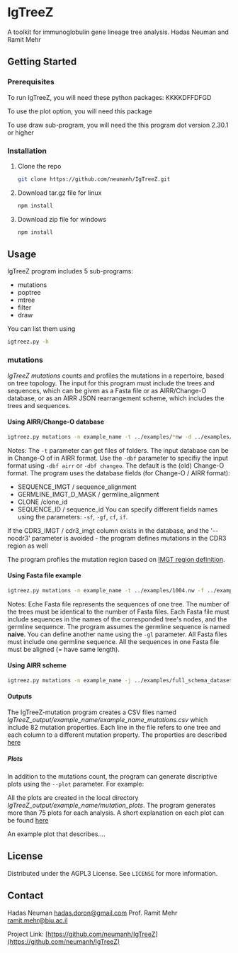 # IgTreeZ
A toolkit for immunoglobulin gene lineage tree analysis.
Hadas Neuman and Ramit Mehr

<!-- GETTING STARTED -->
## Getting Started

### Prerequisites

To run IgTreeZ, you will need these python packages:
KKKKDFFDFGD

To use the plot option, you will need this package

To use draw sub-program, you will need the this program
dot version 2.30.1 or higher

### Installation

1. Clone the repo
   ```sh
   git clone https://github.com/neumanh/IgTreeZ.git
   ```
2. Download tar.gz file for linux
   ```sh
   npm install
   ```
3. Download zip file for windows
   ```sh
   npm install
   ```

<!-- USAGE EXAMPLES -->
## Usage

IgTreeZ program includes 5 sub-programs:
* mutations
* poptree
* mtree
* filter
* draw   

You can list them using
   ```sh
   igtreez.py -h
   ```
### mutations

*IgTreeZ mutations* counts and profiles the mutations in a repertoire, based on tree topology. The input for this program must include the trees and sequences, which can be given as a Fasta file or as AIRR/Change-O database, or as an AIRR JSON rearrangement scheme, which includes the trees and sequences.

#### Using AIRR/Change-O database

```sh
igtreez.py mutations -n example_name -t ../examples/*nw -d ../examples/F1-control_germ-pass.tab
```

Notes:
The `-t` parameter can get files of folders.
The input database can be in Change-O of in AIRR format. Use the `-dbf` parameter to specifiy the input format using `-dbf airr` or `-dbf changeo`. The default is the (old) Change-O format.
The program uses the database fields (for Change-O / AIRR format):
* SEQUENCE_IMGT / sequence_alignment 
* GERMLINE_IMGT_D_MASK / germline_alignment 
* CLONE /clone_id 
* SEQUENCE_ID / sequence_id 
You can specify different fields names using the parameters:
`-sf`, `-gf`, `cf`, `if`.

If the CDR3_IMGT / cdr3_imgt column exists in the database, and the '--nocdr3' parameter is avoided - the program defines mutations in the CDR3 region as well

The program profiles the mutation region based on [IMGT region definition](http://www.imgt.org/IMGTScientificChart/Nomenclature/IMGT-FRCDRdefinition.html).

#### Using Fasta file example
   ```sh
  igtreez.py mutations -n example_name -t ../examples/1004.nw -f ../examples/1004_aligned.fasta
  ```
Notes:
Eche Fasta file represents the sequences of one tree. The number of the trees must be identical to the number of Fasta files. 
Each Fasta file must include sequences in the names of the corresponded tree's nodes, and the germline sequence.
The program assumes the germline sequence is named **naive**. You can define another name using the `-gl` parameter. All Fasta files must include one germline sequence.
All the sequences in one Fasta file must be aligned (= have same length).

#### Using AIRR scheme
```sh
igtreez.py mutations -n example_name -j ../examples/full_schema_dataset_example.json
```

#### Outputs
The IgTreeZ-mutation program creates a CSV files named *IgTreeZ_output/example_name/example_name_mutations.csv*  which include 82 mutation properties. Each line in the file refers to one tree and each column to a different mutation property. The properties are described [here](link)

##### Plots
In addition to the mutations count, the program can generate discriptive plots using the `--plot` parameter. For example:

All the plots are created in the local directory *IgTreeZ_output/example_name/mutation_plots*. The program generates more than 75 plots for each analysis. A short explanation on each plot can be found [here](link)

An example plot that describes....


<!-- LICENSE -->
## License

Distributed under the AGPL3 License. See `LICENSE` for more information.


<!-- CONTACT -->
## Contact

Hadas Neuman hadas.doron@gmail.com
Prof. Ramit Mehr ramit.mehr@biu.ac.il 


Project Link: [https://github.com/neumanh/IgTreeZ](https://github.com/neumanh/IgTreeZ)


   

